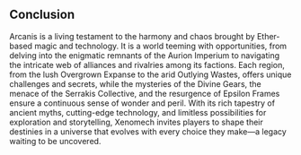 ## Conclusion
Arcanis is a living testament to the harmony and chaos brought by Ether-based magic and technology. It is a world teeming with opportunities, from delving into the enigmatic remnants of the Aurion Imperium to navigating the intricate web of alliances and rivalries among its factions. Each region, from the lush Overgrown Expanse to the arid Outlying Wastes, offers unique challenges and secrets, while the mysteries of the Divine Gears, the menace of the Serrakis Collective, and the resurgence of Epsilon Frames ensure a continuous sense of wonder and peril. With its rich tapestry of ancient myths, cutting-edge technology, and limitless possibilities for exploration and storytelling, Xenomech invites players to shape their destinies in a universe that evolves with every choice they make—a legacy waiting to be uncovered.


